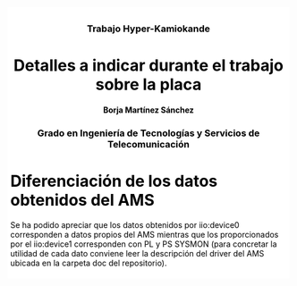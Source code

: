 <div style="background-color:white; color:black; padding:5px">




<h3 align="center">Trabajo Hyper-Kamiokande</h3>






<h1 align="center"><b>Detalles a indicar durante el trabajo sobre la placa</b></h1>


<h4 align="center"><b>Borja Martínez Sánchez</b></br></h4>


<h3 align="center">Grado en Ingeniería de Tecnologías y Servicios de Telecomunicación</h3>

# Diferenciación de los datos obtenidos del AMS

Se ha podido apreciar que los datos obtenidos por iio:device0 corresponden a datos propios del AMS mientras que los proporcionados por el iio:device1 corresponden con PL y PS SYSMON (para concretar la utilidad de cada dato conviene leer la descripción del driver del AMS ubicada en la carpeta doc del repositorio).

